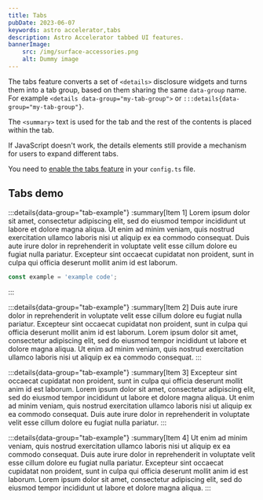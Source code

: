 ```yaml
---
title: Tabs
pubDate: 2023-06-07
keywords: astro accelerator,tabs
description: Astro Accelerator tabbed UI features.
bannerImage:
    src: /img/surface-accessories.png
    alt: Dummy image
---
```


The tabs feature converts a set of `<details>` disclosure widgets and turns them into a tab group, based on them sharing the same `data-group` name. For example `<details data-group="my-tab-group">` or `:::details{data-group="my-tab-group"}`.

The `<summary>` text is used for the tab and the rest of the contents is placed within the tab.

If JavaScript doesn't work, the details elements still provide a mechanism for users to expand different tabs.

You need to [enable the tabs feature](/features/flags/#details) in your `config.ts` file.

## Tabs demo

:::details{data-group="tab-example"}
:summary[Item 1]
Lorem ipsum dolor sit amet, consectetur adipiscing elit, sed do eiusmod tempor incididunt ut labore et dolore magna aliqua. Ut enim ad minim veniam, quis nostrud exercitation ullamco laboris nisi ut aliquip ex ea commodo consequat. Duis aute irure dolor in reprehenderit in voluptate velit esse cillum dolore eu fugiat nulla pariatur. Excepteur sint occaecat cupidatat non proident, sunt in culpa qui officia deserunt mollit anim id est laborum.

```javascript
const example = 'example code';
```

:::

:::details{data-group="tab-example"}
:summary[Item 2]
Duis aute irure dolor in reprehenderit in voluptate velit esse cillum dolore eu fugiat nulla pariatur. Excepteur sint occaecat cupidatat non proident, sunt in culpa qui officia deserunt mollit anim id est laborum. Lorem ipsum dolor sit amet, consectetur adipiscing elit, sed do eiusmod tempor incididunt ut labore et dolore magna aliqua. Ut enim ad minim veniam, quis nostrud exercitation ullamco laboris nisi ut aliquip ex ea commodo consequat.
:::

:::details{data-group="tab-example"}
:summary[Item 3]
Excepteur sint occaecat cupidatat non proident, sunt in culpa qui officia deserunt mollit anim id est laborum. Lorem ipsum dolor sit amet, consectetur adipiscing elit, sed do eiusmod tempor incididunt ut labore et dolore magna aliqua. Ut enim ad minim veniam, quis nostrud exercitation ullamco laboris nisi ut aliquip ex ea commodo consequat. Duis aute irure dolor in reprehenderit in voluptate velit esse cillum dolore eu fugiat nulla pariatur.
:::

:::details{data-group="tab-example"}
:summary[Item 4]
Ut enim ad minim veniam, quis nostrud exercitation ullamco laboris nisi ut aliquip ex ea commodo consequat. Duis aute irure dolor in reprehenderit in voluptate velit esse cillum dolore eu fugiat nulla pariatur. Excepteur sint occaecat cupidatat non proident, sunt in culpa qui officia deserunt mollit anim id est laborum. Lorem ipsum dolor sit amet, consectetur adipiscing elit, sed do eiusmod tempor incididunt ut labore et dolore magna aliqua.
:::
